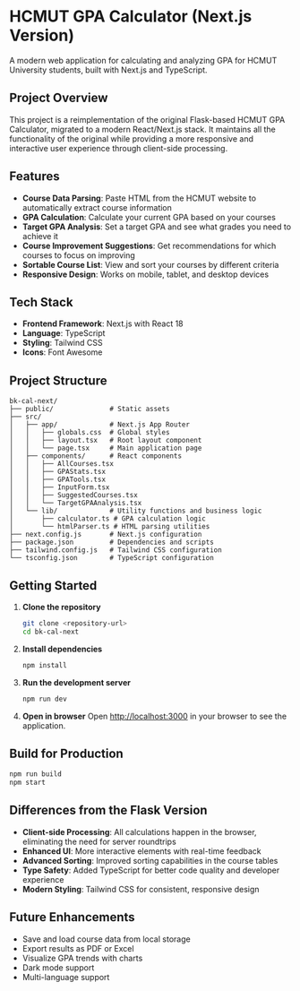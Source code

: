 # HCMUT GPA Calculator (Next.js Version)

A modern web application for calculating and analyzing GPA for HCMUT University students, built with Next.js and TypeScript.

## Project Overview

This project is a reimplementation of the original Flask-based HCMUT GPA Calculator, migrated to a modern React/Next.js stack. It maintains all the functionality of the original while providing a more responsive and interactive user experience through client-side processing.

## Features

- **Course Data Parsing**: Paste HTML from the HCMUT website to automatically extract course information
- **GPA Calculation**: Calculate your current GPA based on your courses
- **Target GPA Analysis**: Set a target GPA and see what grades you need to achieve it
- **Course Improvement Suggestions**: Get recommendations for which courses to focus on improving
- **Sortable Course List**: View and sort your courses by different criteria
- **Responsive Design**: Works on mobile, tablet, and desktop devices

## Tech Stack

- **Frontend Framework**: Next.js with React 18
- **Language**: TypeScript
- **Styling**: Tailwind CSS
- **Icons**: Font Awesome

## Project Structure

```
bk-cal-next/
├── public/              # Static assets
├── src/
│   ├── app/             # Next.js App Router
│   │   ├── globals.css  # Global styles
│   │   ├── layout.tsx   # Root layout component
│   │   └── page.tsx     # Main application page
│   ├── components/      # React components
│   │   ├── AllCourses.tsx
│   │   ├── GPAStats.tsx
│   │   ├── GPATools.tsx
│   │   ├── InputForm.tsx
│   │   ├── SuggestedCourses.tsx
│   │   └── TargetGPAAnalysis.tsx
│   └── lib/             # Utility functions and business logic
│       ├── calculator.ts # GPA calculation logic
│       └── htmlParser.ts # HTML parsing utilities
├── next.config.js       # Next.js configuration
├── package.json         # Dependencies and scripts
├── tailwind.config.js   # Tailwind CSS configuration
└── tsconfig.json        # TypeScript configuration
```

## Getting Started

1. **Clone the repository**
   ```bash
   git clone <repository-url>
   cd bk-cal-next
   ```

2. **Install dependencies**
   ```bash
   npm install
   ```

3. **Run the development server**
   ```bash
   npm run dev
   ```

4. **Open in browser**
   Open [http://localhost:3000](http://localhost:3000) in your browser to see the application.

## Build for Production

```bash
npm run build
npm start
```

## Differences from the Flask Version

- **Client-side Processing**: All calculations happen in the browser, eliminating the need for server roundtrips
- **Enhanced UI**: More interactive elements with real-time feedback
- **Advanced Sorting**: Improved sorting capabilities in the course tables
- **Type Safety**: Added TypeScript for better code quality and developer experience
- **Modern Styling**: Tailwind CSS for consistent, responsive design

## Future Enhancements

- Save and load course data from local storage
- Export results as PDF or Excel
- Visualize GPA trends with charts
- Dark mode support
- Multi-language support
